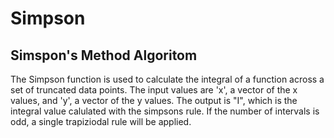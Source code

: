 # Simpson
## Simspon's Method Algoritom
The Simpson function is used to calculate the integral of a function across a set of truncated data points. The input values are 'x', a vector of the x values, and 'y', a vector of the y values. The output is "I", which is the integral value calulated with the simpsons rule. If the number of intervals is odd, a single trapiziodal rule will be applied. 
